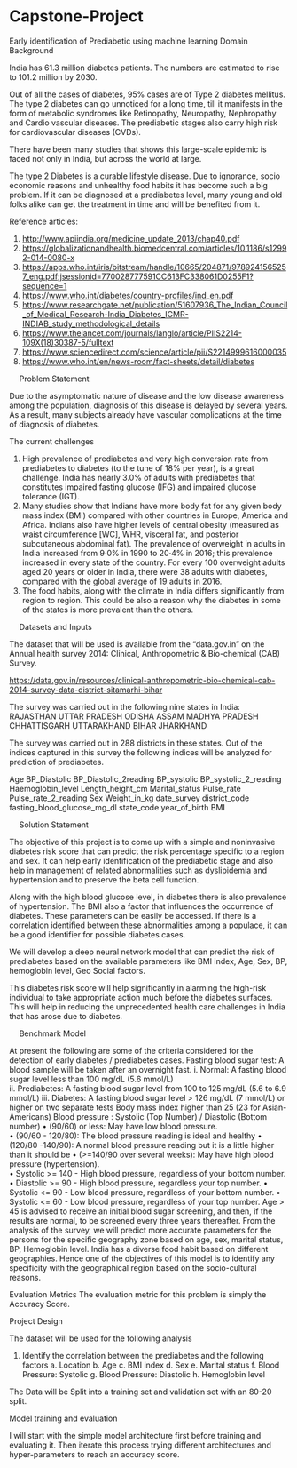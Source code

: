 # Capstone-Project
Early identification of Prediabetic   using machine learning
Domain Background

India has 61.3 million diabetes patients. The numbers are estimated to rise to 101.2 million by 2030.  

Out of all the cases of diabetes, 95% cases are of Type 2 diabetes mellitus.  The type 2 diabetes can go unnoticed for a long time, till it manifests in the form of metabolic syndromes like Retinopathy, Neuropathy, Nephropathy and Cardio vascular diseases. The prediabetic stages also carry high risk for cardiovascular diseases (CVDs).

There have been many studies that shows this large-scale epidemic is faced not only in India, but across the world at large. 

The type 2 Diabetes is a curable lifestyle disease. Due to ignorance, socio economic reasons and unhealthy food habits it has become such a big problem. If it can be diagnosed at a prediabetes level, many young and old folks alike can get the treatment in time and will be benefited from it.  

Reference articles:
1.	http://www.apiindia.org/medicine_update_2013/chap40.pdf 
2.	https://globalizationandhealth.biomedcentral.com/articles/10.1186/s12992-014-0080-x
3.	https://apps.who.int/iris/bitstream/handle/10665/204871/9789241565257_eng.pdf;jsessionid=770028777591CC613FC338061D0255F1?sequence=1
4.	https://www.who.int/diabetes/country-profiles/ind_en.pdf
5.	https://www.researchgate.net/publication/51607936_The_Indian_Council_of_Medical_Research-India_Diabetes_ICMR-INDIAB_study_methodological_details
6.	https://www.thelancet.com/journals/langlo/article/PIIS2214-109X(18)30387-5/fulltext
7.	https://www.sciencedirect.com/science/article/pii/S2214999616000035 
8.	https://www.who.int/en/news-room/fact-sheets/detail/diabetes
 

 
Problem Statement

Due to the asymptomatic nature of disease and the low disease awareness among the population, diagnosis of this disease is delayed by several years. As a result, many subjects already have vascular complications at the time of diagnosis of diabetes.  

The current challenges 
1.	High prevalence of prediabetes and very high conversion rate from prediabetes to diabetes (to the tune of 18% per year), is a great challenge.  India has nearly 3.0% of adults with prediabetes that constitutes impaired fasting glucose (IFG) and impaired glucose tolerance (IGT).  
2.	Many studies show that Indians have more body fat for any given body mass index (BMI) compared with other countries in Europe, America and Africa.  Indians also have higher levels of central obesity (measured as waist circumference [WC], WHR, visceral fat, and posterior subcutaneous abdominal fat). The prevalence of overweight in adults in India increased from 9·0% in 1990 to 20·4% in 2016; this prevalence increased in every state of the country. For every 100 overweight adults aged 20 years or older in India, there were 38 adults with diabetes, compared with the global average of 19 adults in 2016.  
3.	The food habits, along with the climate in India differs significantly from region to region. This could be also a reason why the diabetes in some of the states is more prevalent than the others.  

 
 
 
Datasets and Inputs

The dataset that will be used is available from the “data.gov.in” on the Annual health survey 2014:  Clinical, Anthropometric & Bio-chemical (CAB) Survey.

https://data.gov.in/resources/clinical-anthropometric-bio-chemical-cab-2014-survey-data-district-sitamarhi-bihar

The survey was carried out in the following nine states in India: 
RAJASTHAN
UTTAR PRADESH
ODISHA
ASSAM
MADHYA PRADESH
CHHATTISGARH
UTTARAKHAND
BIHAR
JHARKHAND

The survey was carried out in 288 districts in these states. Out of the indices captured in this survey the following indices will be analyzed for prediction of prediabetes. 

Age
BP_Diastolic
BP_Diastolic_2reading
BP_systolic
BP_systolic_2_reading
Haemoglobin_level
Length_height_cm
Marital_status
Pulse_rate
Pulse_rate_2_reading
Sex
Weight_in_kg
date_survey
district_code
fasting_blood_glucose_mg_dl
state_code
year_of_birth
BMI


 
Solution Statement

The objective of this project is to come up with a simple and noninvasive diabetes risk score that can predict the risk percentage specific to a region and sex. It can help early identification of the prediabetic stage and also help in management of related abnormalities such as dyslipidemia and hypertension and to preserve the beta cell function.  

Along with the high blood glucose level, in diabetes there is also prevalence of hypertension. The BMI also a factor that influences the occurrence of diabetes. These parameters can be easily be accessed. If there is a correlation identified between these abnormalities among a populace, it can be a good identifier for possible diabetes cases. 

We will develop a deep neural network model that can predict the risk of prediabetes based on   the available parameters like BMI index, Age, Sex, BP, hemoglobin level, Geo Social factors. 

This diabetes risk score will help significantly in alarming the high-risk individual to take appropriate action much before the diabetes surfaces. This will help in reducing the unprecedented health care challenges in India that has arose due to diabetes.


 
Benchmark Model

At present the following are some of the criteria considered for the detection of early diabetes / prediabetes cases.
Fasting blood sugar test: A blood sample will be taken after an overnight fast. 
i.	Normal: A fasting blood sugar level less than 100 mg/dL (5.6 mmol/L)   
ii.	Prediabetes: A fasting blood sugar level from 100 to 125 mg/dL (5.6 to 6.9 mmol/L) 
iii.	Diabetes: A fasting blood sugar level > 126 mg/dL (7 mmol/L) or higher on two separate tests
Body mass index higher than 25 (23 for Asian-Americans) 
Blood pressure : Systolic (Top Number) / Diastolic  (Bottom number) 
•	 (90/60) or less: May have low blood pressure.  
•	 (90/60 - 120/80): The blood pressure reading is ideal and healthy 
•	 (120/80 -140/90):  A normal blood pressure reading but it is a little higher than it should be
•	  (>=140/90 over several weeks): May have high blood pressure (hypertension).  
•	Systolic >= 140 -   High blood pressure, regardless of your bottom number.
•	Diastolic >= 90 -   High blood pressure, regardless your top number.
•	Systolic <= 90   -   Low blood pressure, regardless of your bottom number.
•	Systolic <= 60   -   Low blood pressure, regardless of your top number.
Age >  45  is advised to receive an initial blood sugar screening, and then, if the results are normal, to be screened every three years thereafter.
From the analysis of the survey, we will predict more accurate parameters for the persons for the specific geography zone based on age, sex, marital status, BP, Hemoglobin level.  India has a diverse food habit based on different geographies. Hence one of the objectives of this model is to identify any specificity with the geographical region based on the socio-cultural reasons. 



Evaluation Metrics
The evaluation metric for this problem is simply the Accuracy Score.


Project Design

The dataset will be used for the following analysis
1.	Identify the correlation between the prediabetes and the following factors
a.	Location
b.	Age
c.	BMI index
d.	Sex
e.	Marital status
f.	Blood Pressure:  Systolic
g.	Blood Pressure:  Diastolic
h.	Hemoglobin level

The Data will be Split into a training set and validation set with an 80-20 split.

Model training and evaluation

I will start with the simple model architecture first before training and evaluating it. Then iterate
this process trying different architectures and hyper-parameters to reach an accuracy score.

